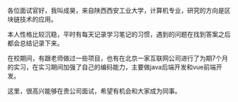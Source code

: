 各位面试官好，我叫成昊，来自陕西西安工业大学，计算机专业，研究的方向是区块链技术的应用。

本人性格比较沉稳，平时有每天记录学习笔记的习惯，遇到的问题在找到答案之后都会总结记录下来。

在校期间，有跟老师做过一些项目，也有在北京一家互联网公司进行了为期7个月的实习，在实习期间加强了自己的编码能力，主要做java后端开发和vue前端开发。

这里，很高兴能够在贵公司面试，希望有机会和大家成为同事。

